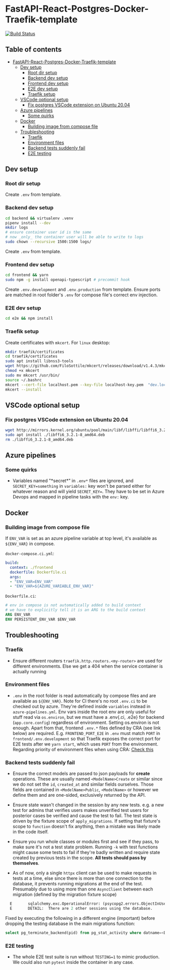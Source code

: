 # FastAPI-React-Postgres-Docker-Traefik-template

[![Build Status](https://dev.azure.com/danicc097/devops-tests/_apis/build/status/danicc097.FastAPI-React-Postgres-Docker-Traefik-template?branchName=dev)](https://dev.azure.com/danicc097/devops-tests/_build/latest?definitionId=5&branchName=dev)

## Table of contents  <!-- omit in toc -->

- [FastAPI-React-Postgres-Docker-Traefik-template](#fastapi-react-postgres-docker-traefik-template)
  - [Dev setup](#dev-setup)
    - [Root dir setup](#root-dir-setup)
    - [Backend dev setup](#backend-dev-setup)
    - [Frontend dev setup](#frontend-dev-setup)
    - [E2E dev setup](#e2e-dev-setup)
    - [Traefik setup](#traefik-setup)
  - [VSCode optional setup](#vscode-optional-setup)
    - [Fix postgres VSCode extension on Ubuntu 20.04](#fix-postgres-vscode-extension-on-ubuntu-2004)
  - [Azure pipelines](#azure-pipelines)
    - [Some quirks](#some-quirks)
  - [Docker](#docker)
    - [Building image from compose file](#building-image-from-compose-file)
  - [Troubleshooting](#troubleshooting)
    - [Traefik](#traefik)
    - [Environment files](#environment-files)
    - [Backend tests suddenly fail](#backend-tests-suddenly-fail)
    - [E2E testing](#e2e-testing)

## Dev setup

### Root dir setup

Create ``.env`` from template.

### Backend dev setup

```bash
cd backend && virtualenv .venv
pipenv install --dev
mkdir logs
# ensure container user id is the same
# now _only_ the container user will be able to write to logs
sudo chown --recursive 1500:1500 logs/
```

Create ``.env`` from template.

### Frontend dev setup

```bash
cd frontend && yarn
sudo npm -g install openapi-typescript # precommit hook
```

Create ``.env.development`` and ``.env.production`` from template. Ensure ports are matched in root folder's ``.env`` for compose file's correct env injection.

### E2E dev setup

```bash
cd e2e && npm install
```

### Traefik setup

Create certificates with ``mkcert``. For ``linux`` desktop:

```bash
mkdir traefik/certificates
cd traefik/certificates
sudo apt install libnss3-tools
wget https://github.com/FiloSottile/mkcert/releases/download/v1.4.3/mkcert-v1.4.3-linux-amd64 -O mkcert
chmod +x mkcert
sudo mv mkcert /usr/bin/
source ~/.bashrc
mkcert --cert-file localhost.pem --key-file localhost-key.pem  "dev.localhost" "*.dev.localhost" "prod.localhost" "*.prod.localhost" "testing.localhost" "*.testing.localhost" "wiki.localhost"
mkcert --install
```

## VSCode optional setup

### Fix postgres VSCode extension on Ubuntu 20.04

```bash
wget http://mirrors.kernel.org/ubuntu/pool/main/libf/libffi/libffi6_3.2.1-8_amd64.deb
sudo apt install ./libffi6_3.2.1-8_amd64.deb
rm ./libffi6_3.2.1-8_amd64.deb

```

## Azure pipelines

### Some quirks

- Variables named "\*secret\*" in ``.env*`` files are ignored, and ``SECRET_KEY=something`` in ``variables:`` key won't be parsed either for whatever reason and will yield ``SECRET_KEY=``. They have to be set in Azure Devops and mapped in pipeline tasks with the ``env:`` key.

## Docker

### Building image from compose file

If ``ENV_VAR`` is set as an azure pipeline variable at top level, it's available as ``${ENV_VAR}`` in compose.

``docker-compose.ci.yml``:

```yaml
build:
  context: ./frontend
  dockerfile: Dockerfile.ci
  args:
  - "ENV_VAR=ENV_VAR"
  - "ENV_VAR=${AZURE_VARIABLE_ENV_VAR}"
```

``Dockerfile.ci``:

```dockerfile
# env in compose is not automatically added to build context
# we have to explicitly tell it is an ARG to the build context
ARG ENV_VAR
ENV PERSISTENT_ENV_VAR $ENV_VAR
```

## Troubleshooting

### Traefik

- Ensure different routers ``traefik.http.routers.<my-router>`` are used for different environments. Else we get a 404 when the service container is actually running

### Environment files

- ``.env`` in the root folder is read automatically by compose files and are available as ``${ENV_VAR}``. Note for CI there's no root ``.env.ci`` to be checked out by azure. They're defined inside ``variables`` instead in ``azure-pipelines.yml``.
  Env vars inside the root env are only useful for stuff read via ``os.environ``, but we must have a .env{.ci, .e2e} for backend (``app.core.config``) regardless of environment. Setting os.environ is not enough.
  Apart from that, frontend ``.env.*`` files defined by CRA (see link below) are required.
  E.g. ``FRONTEND_PORT_E2E`` in ``.env`` must match ``PORT`` in ``frontend/.env.development`` so that Traefik exposes the correct port for E2E tests after we ``yarn start``, which uses ``PORT`` from the environment. Regarding priority of environment files when using CRA: [Check this](https://create-react-app.dev/docs/adding-custom-environment-variables#adding-development-environment-variables-in-env)

### Backend tests suddenly fail

- Ensure the correct models are passed to json payloads for **create** operations. These are usually named ``<ModelName>Create`` or similar since we do not set the ``id``, ``created_at`` and similar fields ourselves. Those fields are contained in ``<ModelName>Public``, ``<ModelName>`` or however we define them and are one-sided, exclusively returned by the API.

- Ensure state wasn't changed in the session by any new tests. e.g. a new test for admins that verifies users makes unverified test users for posterior cases be verified and cause the test to fail. The test state is driven by the fixture scope of ``apply_migrations``. If setting that fixture's scope to ``function`` doesn't fix anything, then a mistake was likely made in the code itself.

- Ensure you run whole classes or modules first and see if they pass, to make sure it's not a test state problem. Running ``-k`` with test functions might cause some tests to fail if they're badly written and require state created by previous tests in the scope. **All tests should pass by themselves**.

- As of now, only a single ``httpx`` client can be used to make requests in tests at a time, else since there is more than one connection to the database, it prevents running migrations at the end of the test. Presumably due to using more than one ``AsyncClient`` between each migration (defined by the migration fixture scope)

```python
  E       sqlalchemy.exc.OperationalError: (psycopg2.errors.ObjectInUse) database "postgres_test" is being accessed by other users
  E       DETAIL:  There are 2 other sessions using the database.
```

Fixed by executing the following in a different engine (important) before dropping the testing database in the main migrations function:

```sql
select pg_terminate_backend(pid) from pg_stat_activity where datname=<DATABASE_NAME>;
```

### E2E testing

- The whole E2E test suite is run without ``TESTING=1`` to mimic production. We could also run ``pytest`` inside the container in any case.
